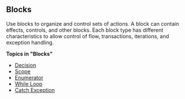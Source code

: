 ## Blocks

Use blocks to organize and control sets of actions. A block can contain effects, controls, and other blocks. Each block type has different characteristics to allow control of flow, transactions, iterations, and exception handling.

**Topics in "Blocks"**
* [Decision](blocks/decision.md)
* [Scope](blocks/scope.md)
* [Enumerator](blocks/enumerator.md)
* [While Loop](blocks/while-loop.md)
* [Catch Exception](blocks/catch-exception.md)
